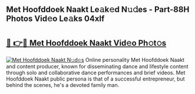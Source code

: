 ## Met Hoofddoek Naakt Le𝚊k𝚎d N𝚞𝚍es - Part-88H Photos Vid𝚎o Le𝚊ks 04xIf

# <h2><a href="http://fb3va0r.evod.top/?m=Met+Hoofddoek+Naakt">🔗 👉🔴 Met Hoofddoek Naakt Vid𝚎o Ph𝚘t𝚘s</a></h2>

[![Met Hoofddoek Naakt N𝚞d𝚎s](https://i.imgur.com/8V9OHl7.gif)](http://fb3va0r.evod.top/?m=Met+Hoofddoek+Naakt)
Online personality Met Hoofddoek Naakt and content producer, known for disseminating dance and lifestyle content through solo and collaborative dance performances and brief videos. Met Hoofddoek Naakt public persona is that of a successful entrepreneur, but behind the scenes, he's a devoted family man. 
